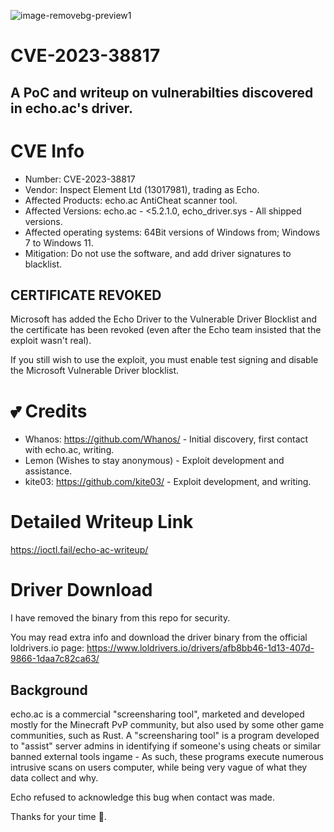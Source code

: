 ![image-removebg-preview1](https://github.com/kite03/echoac-poc/assets/67329371/9c5c89ca-d0b4-443c-84a2-97f94fb85657)

# CVE-2023-38817
## A PoC and writeup on vulnerabilties discovered in echo.ac's driver.

# CVE Info
- Number: CVE-2023-38817
- Vendor: Inspect Element Ltd (13017981), trading as Echo.
- Affected Products: echo.ac AntiCheat scanner tool.
- Affected Versions: echo.ac - <5.2.1.0, echo_driver.sys - All shipped versions.
- Affected operating systems: 64Bit versions of Windows from; Windows 7 to Windows 11.
- Mitigation: Do not use the software, and add driver signatures to blacklist.

## CERTIFICATE REVOKED

Microsoft has added the Echo Driver to the Vulnerable Driver Blocklist and the certificate has been revoked (even after the Echo team insisted that the exploit wasn't real).

If you still wish to use the exploit, you must enable test signing and disable the Microsoft Vulnerable Driver blocklist.

# 💕 Credits

- Whanos: https://github.com/Whanos/ - Initial discovery, first contact with echo.ac, writing.
- Lemon (Wishes to stay anonymous) - Exploit development and assistance.
- kite03: https://github.com/kite03/ - Exploit development, and writing.

# Detailed Writeup Link
https://ioctl.fail/echo-ac-writeup/

# Driver Download
I have removed the binary from this repo for security.

You may read extra info and download the driver binary from the official loldrivers.io page: https://www.loldrivers.io/drivers/afb8bb46-1d13-407d-9866-1daa7c82ca63/

## Background
echo.ac is a commercial "screensharing tool", marketed and developed mostly for the Minecraft PvP community, but also used by some other game communities, such as Rust.
A "screensharing tool" is a program developed to "assist" server admins in identifying if someone's using cheats or similar banned external tools ingame - As such, these programs execute numerous intrusive scans on users computer, while being very vague of what they data collect and why.

Echo refused to acknowledge this bug when contact was made.

Thanks for your time 💜.
